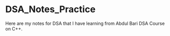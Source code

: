 # DSA_Notes_Practice
Here are my notes for DSA that I have learning from Abdul Bari DSA Course on C++.
